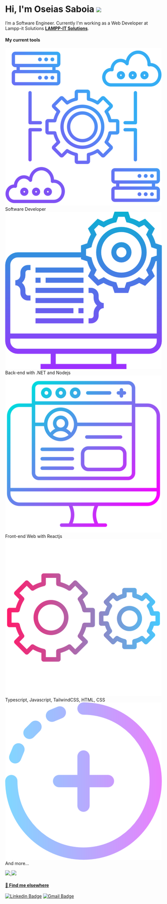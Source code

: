 # Hi, I'm Oseias Saboia <img src="https://media.giphy.com/media/hvRJCLFzcasrR4ia7z/giphy.gif" width="30" >

I’m a Software Engineer. Currently I'm working as a Web Developer at Lampp-it Solutions [**LAMPP-IT Solutions**](https://www.linkedin.com/company/lampp-it-solutions/mycompany/).

#### My current tools

<img src="assets/img/software.png"> Software Developer
<img src="assets/img/backend.png"> Back-end with .NET and Nodejs
<img src="assets/img/frontend.png"> Front-end Web with Reactjs  
<img src="assets/img/settings.png"> Typescript, Javascript, TailwindCSS, HTML, CSS
<img src="assets/img/more.png"> And more...

 <div>
  <a href="https://github.com/gabrielmelogm">
  <img height="180em" src="https://github-readme-stats.vercel.app/api?username=oseiassaboia&show_icons=true&theme=radical&include_all_commits=true&count_private=true"/>
  <img height="180em" src="https://github-readme-stats.vercel.app/api/top-langs/?username=oseiassaboia&layout=compact&langs_count=7&theme=radical"/>
</div>

#### 💬 Find me elsewhere

[![Linkedin Badge](https://img.shields.io/badge/-Linkedin-blue?style=flat-square&logo=Linkedin&logoColor=white&link=https://www.linkedin.com/in/oseias-saboia-nascimento/)](https://www.linkedin.com/in/oseias-saboia-nascimento/)
[![Gmail Badge](https://img.shields.io/badge/-oseiassaboia2@gmail.com-c14438?style=flat-square&logo=Gmail&logoColor=white&link=mailto:oseiassaboia2@gmail.com)](mailto:oseiassaboia2@gmail.com)
